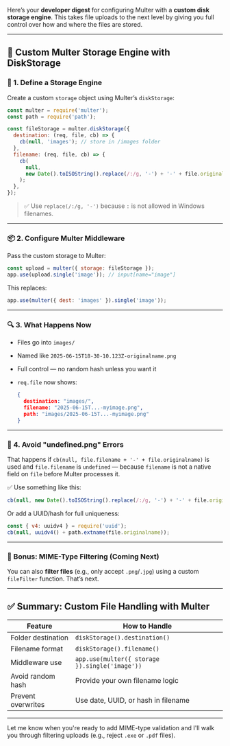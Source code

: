 Here’s your **developer digest** for configuring Multer with a **custom disk storage engine**. This takes file uploads to the next level by giving you full control over how and where the files are stored.

---

## 🚀 Custom Multer Storage Engine with DiskStorage

### 🧱 1. **Define a Storage Engine**

Create a custom `storage` object using Multer’s `diskStorage`:

```js
const multer = require('multer');
const path = require('path');

const fileStorage = multer.diskStorage({
  destination: (req, file, cb) => {
    cb(null, 'images'); // store in /images folder
  },
  filename: (req, file, cb) => {
    cb(
      null,
      new Date().toISOString().replace(/:/g, '-') + '-' + file.originalname
    );
  },
});
```

> ✅ Use `replace(/:/g, '-')` because `:` is not allowed in Windows filenames.

---

### 📦 2. **Configure Multer Middleware**

Pass the custom storage to Multer:

```js
const upload = multer({ storage: fileStorage });
app.use(upload.single('image')); // input[name="image"]
```

This replaces:

```js
app.use(multer({ dest: 'images' }).single('image'));
```

---

### 🔍 3. **What Happens Now**

- Files go into `images/`
    
- Named like `2025-06-15T18-30-10.123Z-originalname.png`
    
- Full control — no random hash unless you want it
    
- `req.file` now shows:
    
    ```json
    {
      destination: "images/",
      filename: "2025-06-15T...-myimage.png",
      path: "images/2025-06-15T...-myimage.png"
    }
    ```
    

---

### 🛑 4. **Avoid "undefined.png" Errors**

That happens if `cb(null, file.filename + '-' + file.originalname)` is used and `file.filename` is `undefined` — because `filename` is not a native field on `file` before Multer processes it.

✅ Use something like this:

```js
cb(null, new Date().toISOString().replace(/:/g, '-') + '-' + file.originalname);
```

Or add a UUID/hash for full uniqueness:

```js
const { v4: uuidv4 } = require('uuid');
cb(null, uuidv4() + path.extname(file.originalname));
```

---

### 📁 Bonus: MIME-Type Filtering (Coming Next)

You can also **filter files** (e.g., only accept `.png`/`.jpg`) using a custom `fileFilter` function. That’s next.

---

## ✅ Summary: Custom File Handling with Multer

|Feature|How to Handle|
|---|---|
|Folder destination|`diskStorage().destination()`|
|Filename format|`diskStorage().filename()`|
|Middleware use|`app.use(multer({ storage }).single('image'))`|
|Avoid random hash|Provide your own filename logic|
|Prevent overwrites|Use date, UUID, or hash in filename|

---

Let me know when you're ready to add MIME-type validation and I'll walk you through filtering uploads (e.g., reject `.exe` or `.pdf` files).